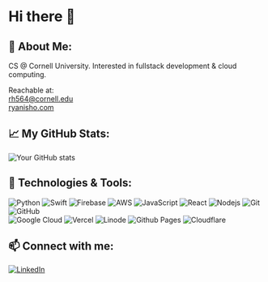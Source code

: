 # Hi there 👋

## 🌱 About Me:

CS @ Cornell University. Interested in fullstack development & cloud computing. 

Reachable at: \
rh564@cornell.edu \
[ryanisho.com](https://www.ryanisho.com)

## 📈 My GitHub Stats:

![Your GitHub stats](https://repo-stats-7j3e.vercel.app/api?username=ryanisho&show_icons=true&theme=tokyonight)


## 🔧 Technologies & Tools:

![Python](https://img.shields.io/badge/-Python-black?style=flat-square&logo=Python)
![Swift](https://img.shields.io/badge/-Swift-black?style=flat-square&logo=swift)
![Firebase](https://img.shields.io/badge/-Firebase-black?style=flat-square&logo=firebase)
![AWS](https://img.shields.io/badge/AWS-%23FF9900.svg?style=flat-square&logo=amazon-aws&logoColor=white)
![JavaScript](https://img.shields.io/badge/-JavaScript-black?style=flat-square&logo=javascript)
![React](https://img.shields.io/badge/-React-black?style=flat-square&logo=react)
![Nodejs](https://img.shields.io/badge/-Nodejs-black?style=flat-square&logo=Node.js)
![Git](https://img.shields.io/badge/-Git-black?style=flat-square&logo=git)
![GitHub](https://img.shields.io/badge/-GitHub-black?style=flat-square&logo=github)
<br />
![Google Cloud](https://img.shields.io/badge/GoogleCloud-%234285F4.svg?style=for-the-badge&logo=google-cloud&logoColor=white)
![Vercel](https://img.shields.io/badge/vercel-%23000000.svg?style=for-the-badge&logo=vercel&logoColor=white)
![Linode](https://img.shields.io/badge/linode-00A95C?style=for-the-badge&logo=linode&logoColor=white)
![Github Pages](https://img.shields.io/badge/github%20pages-121013?style=for-the-badge&logo=github&logoColor=white)
![Cloudflare](https://img.shields.io/badge/Cloudflare-F38020?style=for-the-badge&logo=Cloudflare&logoColor=white)

## 📫 Connect with me:

[![LinkedIn](https://img.shields.io/badge/LinkedIn-0077B5?style=flat-square&logo=linkedin&logoColor=white)]([https://www.linkedin.com/in/ryanisho/](https://www.linkedin.com/in/ryanisho/))
